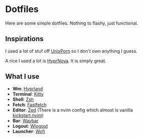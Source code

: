 # Dotfiles

Here are some simple dotfiles. Nothing to flashy, just functional.

## Inspirations

I used a lot of stuf off [UnixPorn](https://www.reddit.com/r/unixporn/) so I don't own anything I guess.

A rice I used a lot is [HyprNova](https://github.com/zDyanTB/HyprNova). It is simply great.

## What I use

- **Wm**: [Hyprland](https://hyprland.org/)
- **Terminal**: [Kitty](https://sw.kovidgoyal.net/kitty/)
- **Shell**: [Zsh](https://www.zsh.org/)
- **Fetch**: [Fastfetch](https://github.com/fastfetch-cli/fastfetch)
- **Editor**: [Zed](https://zed.dev/) (There is a nvim config which almost is vanilla [kickstart.nvim](https://github.com/nvim-lua/kickstart.nvim))
- **Bar**: [Waybar](https://github.com/Alexays/Waybar)
- **Logout**: [Wlogout](https://github.com/ArtsyMacaw/wlogout)
- **Launcher**: [Wofi](https://sr.ht/~scoopta/wofi/)
